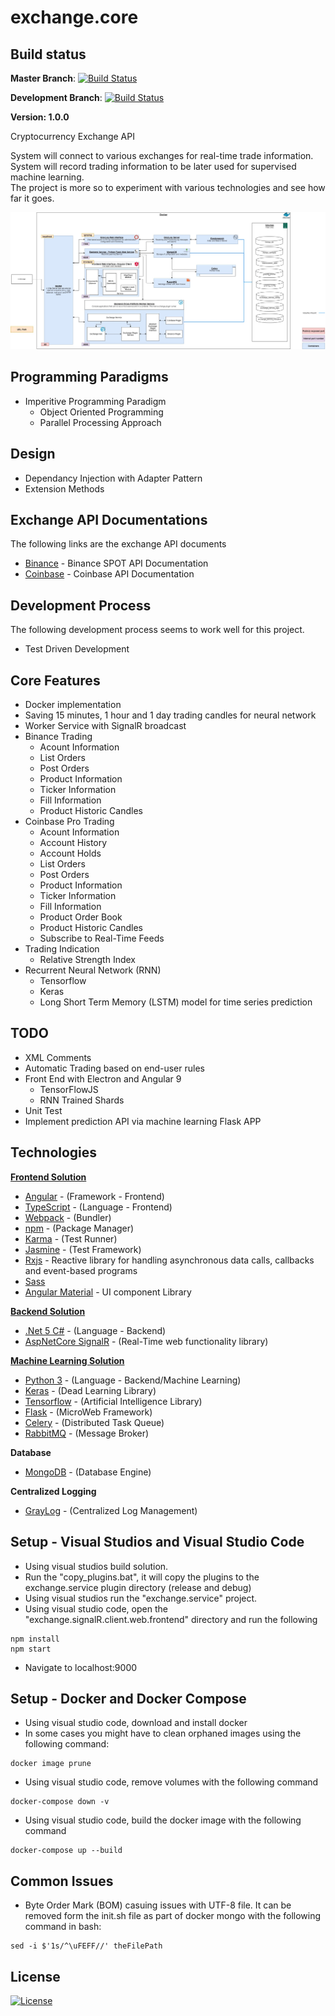 # exchange.core

## Build status

**Master Branch**:
[![Build Status](https://travis-ci.org/PureIso/exchange.core.svg?branch=master)](https://travis-ci.org/PureIso/exchange.core)

**Development Branch**:
[![Build Status](https://travis-ci.org/PureIso/exchange.core.svg?branch=development)](https://travis-ci.org/PureIso/exchange.core)


**Version: 1.0.0**

Cryptocurrency Exchange API

System will connect to various exchanges for real-time trade information.\
System will record trading information to be later used for supervised machine learning.\
The project is more so to experiment with various technologies and see how far it goes.

![alt text](exhange.assets/exchange.jpg?raw=true)

## Programming Paradigms

- Imperitive Programming Paradigm
  - Object Oriented Programming
  - Parallel Processing Approach

## Design

- Dependancy Injection with Adapter Pattern
- Extension Methods

## Exchange API Documentations

The following links are the exchange API documents

- [Binance](https://binance-docs.github.io/apidocs/spot/en/#change-log) - Binance SPOT API Documentation
- [Coinbase](https://docs.pro.coinbase.com/) - Coinbase API Documentation

## Development Process

The following development process seems to work well for this project.

- Test Driven Development

## Core Features

- Docker implementation
- Saving 15 minutes, 1 hour and 1 day trading candles for neural network
- Worker Service with SignalR broadcast
- Binance Trading
  - Acount Information
  - List Orders
  - Post Orders
  - Product Information
  - Ticker Information
  - Fill Information
  - Product Historic Candles
- Coinbase Pro Trading
  - Acount Information
  - Account History
  - Account Holds
  - List Orders
  - Post Orders
  - Product Information
  - Ticker Information
  - Fill Information
  - Product Order Book
  - Product Historic Candles
  - Subscribe to Real-Time Feeds
- Trading Indication
  - Relative Strength Index
- Recurrent Neural Network (RNN)
  - Tensorflow
  - Keras
  - Long Short Term Memory (LSTM) model for time series prediction

## TODO

- XML Comments
- Automatic Trading based on end-user rules
- Front End with Electron and Angular 9
  - TensorFlowJS
  - RNN Trained Shards
- Unit Test
- Implement prediction API via machine learning Flask APP

## Technologies

**[Frontend Solution](exchange.signalR.client.web.frontend/README.md#section)**

- [Angular](https://angular.io/) - (Framework - Frontend)
- [TypeScript](https://www.typescriptlang.org/) - (Language - Frontend)
- [Webpack](https://webpack.js.org/) - (Bundler)
- [npm](https://www.npmjs.com/) - (Package Manager)
- [Karma](http://karma-runner.github.io/0.12/index.html) - (Test Runner)
- [Jasmine](https://jasmine.github.io/) - (Test Framework)
- [Rxjs](https://github.com/ReactiveX/rxjs) - Reactive library for handling asynchronous data calls, callbacks and event-based programs
- [Sass](http://sass-lang.com/)
- [Angular Material](https://material.angular.io/) - UI component Library

**[Backend Solution](exchange.service/README.md#section)**

- [.Net 5 C#](https://devblogs.microsoft.com/dotnet/announcing-net-5-0-preview-1/) - (Language - Backend)
- [AspNetCore SignalR](https://docs.microsoft.com/en-us/aspnet/core/signalr/introduction?view=aspnetcore-5.0) - (Real-Time web functionality library)

**[Machine Learning Solution](exchange.service.machine.learning/README.md#section)**

- [Python 3](https://www.python.org/) - (Language - Backend/Machine Learning)
- [Keras](https://keras.io/) - (Dead Learning Library)
- [Tensorflow](https://www.tensorflow.org/) - (Artificial Intelligence Library)
- [Flask](https://flask.palletsprojects.com/en/1.1.x/) - (MicroWeb Framework)
- [Celery](http://www.celeryproject.org/) - (Distributed Task Queue)
- [RabbitMQ](https://www.rabbitmq.com/) - (Message Broker)

**Database**

- [MongoDB](https://www.mongodb.com/) - (Database Engine)

**Centralized Logging**

- [GrayLog](https://www.graylog.org/) - (Centralized Log Management)

## Setup - Visual Studios and Visual Studio Code

- Using visual studios build solution.
- Run the "copy_plugins.bat", it will copy the plugins to the exchange.service plugin directory (release and debug)
- Using visual studios run the "exchange.service" project.
- Using visual studio code, open the "exchange.signalR.client.web.frontend" directory and run the following

```shell
npm install
npm start
```

- Navigate to localhost:9000

## Setup - Docker and Docker Compose

- Using visual studio code, download and install docker
- In some cases you might have to clean orphaned images using the following command:

```shell
docker image prune
```

- Using visual studio code, remove volumes with the following command

```shell
docker-compose down -v
```

- Using visual studio code, build the docker image with the following command

```shell
docker-compose up --build
```

## Common Issues

- Byte Order Mark (BOM) casuing issues with UTF-8 file. It can be removed form the init.sh file as part of docker mongo with the following command in bash:

```shell
sed -i $'1s/^\uFEFF//' theFilePath
```

## License

[![License](http://img.shields.io/:license-mit-blue.svg?style=flat-square)](https://choosealicense.com/licenses/mit/)
